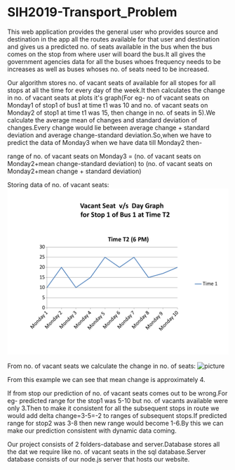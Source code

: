 # SIH2019-Transport_Problem

This web application provides the general user who provides source and destination in the app all the routes available for that user and destination and gives us a predicted no. of seats available in the bus when the bus comes on the stop from where user will board the bus.It all gives the government agencies data for all the buses whoes frequency needs to be increases as well as buses whoses no. of seats need to be increased.

Our algorithm stores no. of vacant seats of available for all stopes for all stops at all the time for every day of the week.It then calculates the change in no. of vacant seats at plots it's graph(For eg- no of vacant seats on Monday1 of stop1 of bus1 at time t1 was 10 and no. of vacant seats on Monday2 of stop1 at time t1 was 15, then change in no. of seats in 5).We calculate the average mean of changes and standard deviation of changes.Every change would lie between average change + standard deviation and average change-standard deviation.So,when we have to predict the data of Monday3 when we have data till Monday2 then-

range of no. of vacant seats on Monday3 = (no. of vacant seats on Monday2+mean change-standard deviation) to (no. of vacant seats on Monday2+mean change + standard deviation)

Storing data of no. of vacant seats:
![picture](/Graphs.png-page-0.png)

From no. of vacant seats we calculate the change in no. of seats:
![picture](/presentation.png)

From this example we can see that mean change is approximately 4.

If from stop our prediction of no. of vacant seats comes out to be wrong.For eg- predicted range for the stop1 was 5-10 but no. of vacants available were only 3.Then to make it consistent for all the subsequent stops in route we would add delta change=3-5=-2 to ranges of subsequent stops.If predicted range for stop2 was 3-8 then new range would become 1-6.By this we can make our prediction consistent with dynamic data coming.

Our project consists of 2 folders-database and server.Database stores all the dat we require like no. of vacant seats in the sql database.Server database consists of our node.js server that hosts our website.

